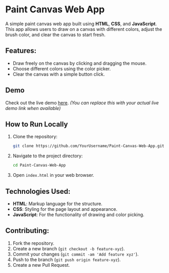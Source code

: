 # Paint Canvas Web App

A simple paint canvas web app built using **HTML**, **CSS**, and **JavaScript**. This app allows users to draw on a canvas with different colors, adjust the brush color, and clear the canvas to start fresh.

## Features:
- Draw freely on the canvas by clicking and dragging the mouse.
- Choose different colors using the color picker.
- Clear the canvas with a simple button click.

## Demo
Check out the live demo [here](#). *(You can replace this with your actual live demo link when available)*

## How to Run Locally
1. Clone the repository:
    ```bash
    git clone https://github.com/YourUsername/Paint-Canvas-Web-App.git
    ```

2. Navigate to the project directory:
    ```bash
    cd Paint-Canvas-Web-App
    ```

3. Open `index.html` in your web browser.

## Technologies Used:
- **HTML**: Markup language for the structure.
- **CSS**: Styling for the page layout and appearance.
- **JavaScript**: For the functionality of drawing and color picking.

## Contributing:
1. Fork the repository.
2. Create a new branch (`git checkout -b feature-xyz`).
3. Commit your changes (`git commit -am 'Add feature xyz'`).
4. Push to the branch (`git push origin feature-xyz`).
5. Create a new Pull Request.

